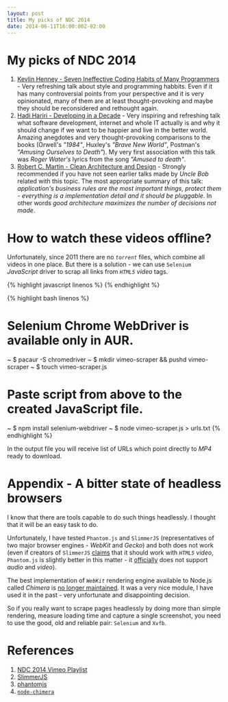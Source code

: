 ```yaml
---
layout: post
title: My picks of NDC 2014
date: 2014-06-11T16:00:00Z-02:00
---
```


# My picks of NDC 2014

1. [Kevlin Henney - Seven Ineffective Coding Habits of Many Programmers](https://vimeo.com/97329157) - Very refreshing talk about style and programming habbits. Even if it has many controversial points from your perspective and it is very opinionated, many of them are at least thought-provoking and maybe they should be reconsidered and rethought again.
2. [Hadi Hariri - Developing in a Decade](https://vimeo.com/97315946) - Very inspiring and refreshing talk what software development, internet and whole IT actually is and why it should change if we want to be happier and live in the better world. Amazing anegdotes and very thought-provoking comparisons to the books (Orwell's *"1984"*, Huxley's *"Brave New World"*, Postman's *"Amusing Ourselves to Death"*). My very first association with this talk was *Roger Water's* lyrics from the song *"Amused to death"*.
3. [Robert C. Martin - Clean Architecture and Design](https://vimeo.com/97530863) - Strongly recommended if you have not seen earlier talks made by *Uncle Bob* related with this topic. The most appropriate summary of this talk: *application's business rules are the most important things, protect them - everything is a implementation detail and it should be pluggable*. In other words *good architecture maximizes the number of decisions not made*.

# How to watch these videos offline?

Unfortunately, since 2011 there are no *`torrent`* files, which combine all videos in one place. But there is a solution - we can use `Selenium` *JavaScript* driver to scrap all links from *`HTML5`* *video* tags.

{% highlight javascript linenos %}
{% endhighlight %}

{% highlight bash linenos %}
# Selenium Chrome WebDriver is available only in AUR.
~ $ pacaur -S chromedriver
~ $ mkdir vimeo-scraper && pushd vimeo-scraper
~ $ touch vimeo-scraper.js
# Paste script from above to the created JavaScript file.
~ $ npm install selenium-webdriver
~ $ node vimeo-scraper.js > urls.txt
{% endhighlight %}

In the output file you will receive list of URLs which point directly to *MP4* ready to download.

# Appendix - A bitter state of headless browsers

I know that there are tools capable to do such things headlessly. I thought that it will be an easy task to do.

Unfortunately, I have tested `Phantom.js` and `SlimmerJS` (representatives of two major browser engines - *WebKit* and *Gecko*) and both does not work (even if creators of `SlimmerJS` [claims](http://slimerjs.org/features.html) that it should work with *`HTML5`* *video*, `Phantom.js` is slightly better in this matter - it [officially](https://github.com/ariya/phantomjs/wiki/Supported-Web-Standards#unsupported-features) does not support *audio* and *video*).

The best implementation of *`WebKit`* rendering engine available to Node.js called *Chimera* is [no longer maintained](https://github.com/deanmao/node-chimera/issues/44#issuecomment-30561620). It was a very nice module, I have used it in the past - very unfortunate and disappointing decision.

So if you really want to scrape pages headlessly by doing more than simple rendering, measure loading time and capture a single screenshot, you need to use the good, old and reliable pair: `Selenium` and `Xvfb`.

# References

1. [NDC 2014 Vimeo Playlist](https://vimeo.com/channels/ndc2014)
2. [SlimmerJS](http://slimmerjs.org)
3. [phantomjs](http://phantomjs.org)
4. [`node-chimera`](https://github.com/deanmao/node-chimera)